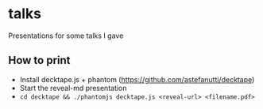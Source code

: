 # talks

Presentations for some talks I gave


## How to print

- Install decktape.js + phantom (https://github.com/astefanutti/decktape)
- Start the reveal-md presentation
- `cd decktape && ./phantomjs decktape.js <reveal-url> <filename.pdf>`
